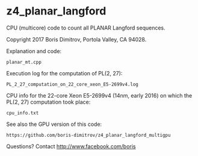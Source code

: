 # z4_planar_langford
CPU (multicore) code to count all PLANAR Langford sequences.

Copyright 2017 Boris Dimitrov, Portola Valley, CA 94028.

Explanation and code:

    planar_mt.cpp
    
Execution log for the computation of PL(2, 27):

    PL_2_27_computation_on_22_core_xeon_E5-2699v4.log
    
CPU info for the 22-core Xeon E5-2699v4 (14nm, early 2016) on which the
PL(2, 27) computation took place:

    cpu_info.txt
    
See also the GPU version of this code:

    https://github.com/boris-dimitrov/z4_planar_langford_multigpu

Questions? Contact http://www.facebook.com/boris
